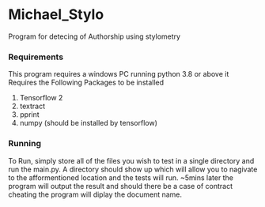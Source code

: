 # Michael_Stylo
Program for detecing of Authorship using stylometry

### Requirements
This program requires a windows PC running python 3.8 or above
it Requires the Following Packages to be installed
1. Tensorflow 2
2. textract
3. pprint
4. numpy (should be installed by tensorflow)

### Running
To Run, simply store all of the files you wish to test in a single directory and run the main.py. A directory should show up which will allow you to nagivate to the afformentioned location and the tests will run. ~5mins later the program will output the result and should there be a case of contract cheating the program will diplay the document name.
